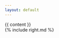 ```yaml
---
layout: default
---
```

<div class="billboard-body--wrapper project-body--container">
  <div class="row-fluid">
    <div class="span8">
      <div class="project-body--section">
      {{ content }}
      </div>
    </div>
    <div class="span4">
        {% include right.md %}
    </div>
  </div>
</div>
